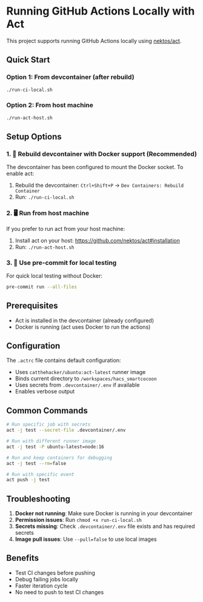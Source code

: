 # Running GitHub Actions Locally with Act

This project supports running GitHub Actions locally using [nektos/act](https://github.com/nektos/act).

## Quick Start

### Option 1: From devcontainer (after rebuild)
```bash
./run-ci-local.sh
```

### Option 2: From host machine
```bash
./run-act-host.sh
```

## Setup Options

### 1. 🔄 Rebuild devcontainer with Docker support (Recommended)
The devcontainer has been configured to mount the Docker socket. To enable act:

1. Rebuild the devcontainer: `Ctrl+Shift+P` → `Dev Containers: Rebuild Container`
2. Run: `./run-ci-local.sh`

### 2. 🖥️ Run from host machine
If you prefer to run act from your host machine:

1. Install act on your host: https://github.com/nektos/act#installation
2. Run: `./run-act-host.sh`

### 3. 🧪 Use pre-commit for local testing
For quick local testing without Docker:
```bash
pre-commit run --all-files
```

## Prerequisites

- Act is installed in the devcontainer (already configured)
- Docker is running (act uses Docker to run the actions)

## Configuration

The `.actrc` file contains default configuration:
- Uses `catthehacker/ubuntu:act-latest` runner image
- Binds current directory to `/workspaces/hacs_smartcocoon`
- Uses secrets from `.devcontainer/.env` if available
- Enables verbose output

## Common Commands

```bash
# Run specific job with secrets
act -j test --secret-file .devcontainer/.env

# Run with different runner image
act -j test -P ubuntu-latest=node:16

# Run and keep containers for debugging
act -j test --rm=false

# Run with specific event
act push -j test
```

## Troubleshooting

1. **Docker not running**: Make sure Docker is running in your devcontainer
2. **Permission issues**: Run `chmod +x run-ci-local.sh`
3. **Secrets missing**: Check `.devcontainer/.env` file exists and has required secrets
4. **Image pull issues**: Use `--pull=false` to use local images

## Benefits

- Test CI changes before pushing
- Debug failing jobs locally
- Faster iteration cycle
- No need to push to test CI changes
